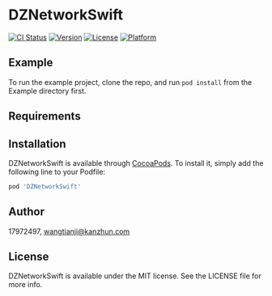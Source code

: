 # DZNetworkSwift

[![CI Status](https://img.shields.io/travis/17972497/DZNetworkSwift.svg?style=flat)](https://travis-ci.org/17972497/DZNetworkSwift)
[![Version](https://img.shields.io/cocoapods/v/DZNetworkSwift.svg?style=flat)](https://cocoapods.org/pods/DZNetworkSwift)
[![License](https://img.shields.io/cocoapods/l/DZNetworkSwift.svg?style=flat)](https://cocoapods.org/pods/DZNetworkSwift)
[![Platform](https://img.shields.io/cocoapods/p/DZNetworkSwift.svg?style=flat)](https://cocoapods.org/pods/DZNetworkSwift)

## Example

To run the example project, clone the repo, and run `pod install` from the Example directory first.

## Requirements

## Installation

DZNetworkSwift is available through [CocoaPods](https://cocoapods.org). To install
it, simply add the following line to your Podfile:

```ruby
pod 'DZNetworkSwift'
```

## Author

17972497, wangtianji@kanzhun.com

## License

DZNetworkSwift is available under the MIT license. See the LICENSE file for more info.
